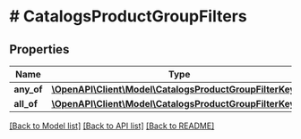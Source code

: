 # # CatalogsProductGroupFilters

## Properties

Name | Type | Description | Notes
------------ | ------------- | ------------- | -------------
**any_of** | [**\OpenAPI\Client\Model\CatalogsProductGroupFilterKeys[]**](CatalogsProductGroupFilterKeys.md) |  |
**all_of** | [**\OpenAPI\Client\Model\CatalogsProductGroupFilterKeys[]**](CatalogsProductGroupFilterKeys.md) |  |

[[Back to Model list]](../../README.md#models) [[Back to API list]](../../README.md#endpoints) [[Back to README]](../../README.md)
